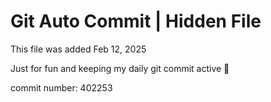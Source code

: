 # Git Auto Commit | Hidden File

This file was added Feb 12, 2025

Just for fun and keeping my daily git commit active 🤪

commit number: 402253
